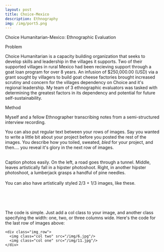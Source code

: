 ```yaml
---
layout: post
title: Choice-Mexico
description: Ethnography
img: /img/port5.png
---
```


<div class="img_row">
	<img class="col three" src="{{ site.baseurl }}/img/focusgroup.png" alt="" title="Focus Groups/FAMA"/>
</div>
<div class="col three caption">
	Choice Humanitarian-Mexico: Ethnographic Evaluation 
</div>


Problem

Choice Humanitarian is a capacity building organization that seeks to develop skills and leadership in the villages it supports. Two of their supported villages in rural Mexico had been recieving support through a goat loan program for over 8 years. An infusion of $250,000.00 (USD) via a grant sought by villagers to build goat cheese factories brought increased scrutiny and concern for the villages dependency on Choice and it's regional leadership. My team of 3 ethnographic evaluators was tasked with determining the greatest factors in its dependency and potential for future self-sustainability. 


Method
<div class="img_row">
	<img class="col three" src="{{ site.baseurl }}/img/12.JPR" alt="" title="transcribing interviews"/>
</div>
<div class="col three caption">
	Myself and a fellow Ethnographer transcribing notes from a semi-structured interview recording. 
</div>

You can also put regular text between your rows of images. Say you wanted to write a little bit about your project before you posted the rest of the images. You describe how you toiled, sweated, *bled* for your project, and then.... you reveal it's glory in the next row of images.

<div class="img_row">
	<img class="col one" src="{{ site.baseurl }}/img/1.jpg" alt="" title="example image"/>
	<img class="col one" src="{{ site.baseurl }}/img/2.jpg" alt="" title="example image"/>
	<img class="col one" src="{{ site.baseurl }}/img/3.jpg" alt="" title="example image"/>
</div>
<div class="col three caption">
	Caption photos easily. On the left, a road goes through a tunnel. Middle, leaves artistically fall in a hipster photoshoot. Right, in another hipster photoshoot, a lumberjack grasps a handful of pine needles.
</div>

<div class="img_row">
	<img class="col two" src="{{ site.baseurl }}/img/6.jpg" alt="" title="example image"/>
	<img class="col one" src="{{ site.baseurl }}/img/11.jpg" alt="" title="example image"/>
</div>
<div class="col three caption">
	You can also have artistically styled 2/3 + 1/3 images, like these.
</div>


<br/><br/><br/>


The code is simple. Just add a col class to your image, and another class specifying the width: one, two, or three columns wide. Here's the code for the last row of images above: 

	<div class="img_row">
	  <img class="col two" src="/img/6.jpg"/>
	  <img class="col one" src="/img/11.jpg"/>
	</div>
